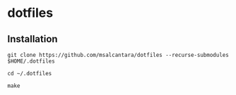 # dotfiles

## Installation
  ```
  git clone https://github.com/msalcantara/dotfiles --recurse-submodules $HOME/.dotfiles 

  cd ~/.dotfiles

  make
  ```
